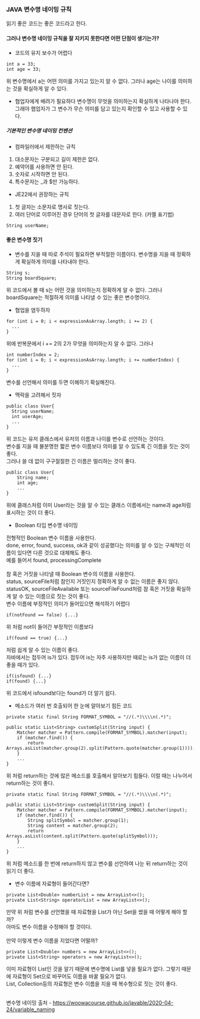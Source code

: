 ### JAVA 변수명 네이밍 규칙

읽기 좋은 코드는 좋은 코드라고 한다.

#### 그러나 변수명 네이밍 규칙을 잘 지키지 못한다면 어떤 단점이 생기는가?

- 코드의 유지 보수가 어렵다
```
int a = 33;
int age = 33;
```
위 변수명에서 a는 어떤 의미를 가지고 있는지 알 수 없다. 그러나 age는 나이를 의미하는 것을 확실하게 알 수 있다.

- 협업자에게 배려가 필요하다
변수명이 무엇을 의미하는지 확실하게 나타나야 한다. 그래야 햅업자가 그 변수가 무슨 의미를 담고 있는지 확인할 수 있고 사용할 수 있다.

##### 기본적인 변수명 네이밍 컨벤션
- 컴파일러에서 제한하는 규칙
1. 대소문자는 구분되고 길이 제한은 없다.
2. 예약어를 사용하면 안 된다.
3. 숫자로 시작하면 안 된다.
4. 특수문자는 _과 $만 가능하다.

- JE22에서 권장하는 규칙
1. 첫 글자는 소문자로 명사로 짓는다.
2. 여러 단어로 이루어진 경우 단어의 첫 글자를 대문자로 한다. (카멜 표기법)
```
String userName;
```

#### 좋은 변수명 짓기
- 변수를 지을 때 따로 주석이 필요하면 부적절한 이름이다. 변수명을 지을 때 정확하게 확실하게 의미를 나타내야 한다.
```
String s;
String boardSquare;
```
위 코드에서 볼 때 s는 어떤 것을 의미하는지 정확하게 알 수 없다. 그러나 boardSquare는 적절하게 의미를 나타낼 수 있는 좋은 변수명이다.

- 협업을 염두하자
```
for (int i = 0; i < expressionAsArray.length; i += 2) {
  ...
}
```
위에 반복문에서 i += 2의 2가 무엇을 의미하는지 알 수 없다. 그러나
```
int numberIndex = 2;
for (int i = 0; i < expressionAsArray.length; i += numberIndex) {
  ...
}
```
변수를 선언해서 의미를 두면 이해하기 확실해진다.

- 맥락을 고려해서 짓자
```
public class User{
  String userName;
  int userAge;
  ...
}
```
위 코드는 유저 클래스에서 유저의 이름과 나이를 변수로 선언하는 것이다. <br>
변수를 지을 때 불분명한 짧은 변수 이름보다 의미를 알 수 있도록 긴 이름을 짓는 것이 좋다. <br>
그러나 쓸 데 없이 구구절절한 긴 이름은 멀리하는 것이 좋다.
```
public class User{
    String name;
    int age;
    ...
}
```
위에 클래스처럼 이미 User라는 것을 알 수 있는 클래스 이름에서는 name과 age처럼 표시하는 것이 더 좋다.

- Boolean 타입 변수명 네이밍

전형적인 Boolean 변수 이름을 사용한다. <br>
done, error, found, success, ok과 같이 성공했다는 의미를 알 수 있는 구체적인 이름이 있다면 다른 것으로 대체해도 좋다. <br>
예를 들어서 found, processingComplete <br>
<br>
참 혹은 거짓을 나타낼 때 Boolean 변수의 이름을 사용한다. <br>
status, sourceFile처럼 참인지 거짓인지 정확하게 알 수 없는 이름은 좋지 않다. <br>
statusOK, sourceFileAvailable 또는 sourceFileFound처럼 참 혹은 거짓을 확실하게 알 수 있는 이름으로 짓는 것이 좋다. <br>
변수 이름에 부정적인 의미가 들어있으면 해석하기 어렵다
```
if(notFound == false) {...}
```
위 처럼 not이 들어간 부정적인 이름보다
```
if(found == true) {...}
```
처럼 쉽게 알 수 있는 이름이 좋다.
<br>
자바에서는 접두어 is가 있다. 접두어 is는 자주 사용하지만 때로는 is가 없는 이름이 더 좋을 때가 있다.
```
if(isfound) {...}
if(found) {...}
```
위 코드에서 isfound보다는 found가 더 알기 쉽다.

- 메소드가 여러 번 호출되어 한 눈에 알아보기 힘든 코드
```
private static final String FORMAT_SYMBOL = "//(.*)\\\\n(.*)";

public static List<String> customSplit(String input) {
    Matcher matcher = Pattern.compile(FORMAT_SYMBOL).matcher(input);
    if (matcher.find()) {
        return Arrays.asList(matcher.group(2).split(Pattern.quote(matcher.group(1))));
    }
    ...
}
```

위 처럼 return하는 것에 많은 메소드를 호출해서 알아보기 힘들다. 이럴 때는 나누어서 return하는 것이 좋다.

```
private static final String FORMAT_SYMBOL = "//(.*)\\\\n(.*)";

public static List<String> customSplit(String input) {
    Matcher matcher = Pattern.compile(FORMAT_SYMBOL).matcher(input);
    if (matcher.find()) {
        String splitSymbol = matcher.group(1);
        String content = matcher.group(2);
        return Arrays.asList(content.split(Pattern.quote(splitSymbol)));
    }
    ...
}
```
위 처럼 메소드를 한 번에 return하지 않고 변수를 선언하여 나눈 뒤 return하는 것이 읽기 더 좋다.

- 변수 이름에 자료형이 들어간다면?
```
private List<Double> numberList = new ArrayList<>();
private List<String> operatorList = new ArrayList<>();
```

만약 위 처럼 변수를 선언했을 때 자료형을 List가 아닌 Set을 썼을 때 어떻게 해야 할까? <br>
아마도 변수 이름을 수정해야 할 것이다. <br>
<br>
만약 이렇게 변수 이름을 지었다면 어떨까?

```
private List<Double> numbers = new ArrayList<>();
private List<String> operators = new ArrayList<>();
```

이미 자료형이 List인 것을 알기 때문에 변수명에 List를 넣을 필요가 없다. 그렇기 때문에 자료형이 Set으로 바꾸어도 이름을 바꿀 필요가 없다. <br>
List, Collection등의 자료형은 변수 이름을 지을 때 복수형으로 짓는 것이 좋다. <br>
<br>

변수명 네이밍 출처 - https://woowacourse.github.io/javable/2020-04-24/variable_naming
